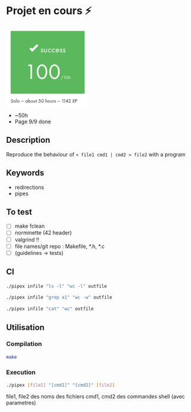 # Projet en cours ⚡
![validation](./pipex.png)
- ~50h
- Page 9/9 done

## Description
Reproduce the behaviour of `< file1 cmd1 | cmd2 > file2` with a program 

## Keywords
- redirections
- pipes

## To test
- [ ] make fclean
- [ ] norminette (42 header)
- [ ] valgrind !!
- [ ] file names/git repo : Makefile, *.h, *.c
- [ ] (guidelines -> tests)

## CI
```bash
./pipex infile "ls -l" "wc -l" outfile
```
```bash
./pipex infile "grep a1" "wc -w" outfile
```
```bash
./pipex infile "cat" "wc" outfile
```

## Utilisation
### Compilation
```bash
make
```

### Execution
```bash
./pipex [file1] "[cmd1]" "[cmd2]" [file2]
```
file1, file2 des noms des fichiers
cmd1, cmd2 des commandes shell (avec parametres)